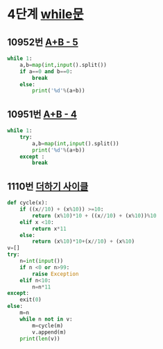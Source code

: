 # 4단계 [while문](https://www.acmicpc.net/step/2)

##  10952번 [A+B - 5](https://www.acmicpc.net/problem/10952)


```python
while 1:
    a,b=map(int,input().split())
    if a==0 and b==0:
        break
    else:
        print('%d'%(a+b))

```



##  10951번 [A+B - 4](https://www.acmicpc.net/problem/10951)


```python
while 1:
    try:
        a,b=map(int,input().split())
        print('%d'%(a+b))
    except :
        break 
```





##  1110번 [ 더하기 사이클](https://www.acmicpc.net/problem/1110)


```python
def cycle(x):
    if ((x//10) + (x%10)) >=10:
        return (x%10)*10 + ((x//10) + (x%10))%10
    elif x <10:
        return x*11
    else:
        return (x%10)*10+(x//10) + (x%10) 
v=[]
try:
    n=int(input())
    if n <0 or n>99:
        raise Exception
    elif n<10:
        n=n*11            
except:
    exit(0)
else:
    m=n
    while n not in v:
        m=cycle(m)
        v.append(m)
    print(len(v))
```
